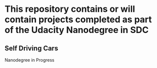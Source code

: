 # This repository contains or will contain projects completed as part of the Udacity Nanodegree in SDC 

## Self Driving Cars

Nanodegree in Progress 

